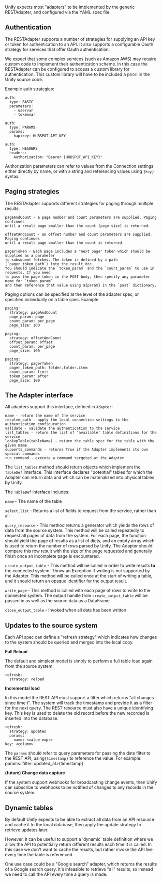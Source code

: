 Unify expects most "adapters" to be implemented by the generic RESTAdapter, and configured via the YAML spec file. 

## Authentication

The RESTAdapter supports a number of strategies for supplying an API key or token for authentication to an API. It also supports a configurable Oauth strategy for services that offer Oauth authentication.

We expect that some complex services (such as Amazon AWS) may require custom code to implement their authentication scheme. In this case the RESTAdapter can be configured to access a custom library for authentication. This custom library will have to be included a priori in the Unify source code.

Example auth strategies:

    auth:
      type: BASIC
      parameters:
        - uservar
        - tokenvar

    auth:
      type: PARAMS
      params:
        hapikey: HUBSPOT_API_KEY

    auth:
      type: HEADERS
      headers:
        Authorization: "Bearer {HUBSPOT_API_KEY}"

Authorization parameters can refer to values from the Connection settings either directly by
name, or with a string and referencing values using `{key}` syntax.

## Paging strategies

The RESTAdapter supports different strategies for paging through multiple results:

    pageAndCount - a page number and count parameters are supplied. Paging continues
    until a result page smaller than the count (page size) is returned.

    offsetAndCount - an offset number and count parameters are supplied. Paging continues
    until a result page smaller than the count is returned.

    pagerToken - Each page includes a "next page" token which should be supplied as a parameter
    to subsquent fetches. The token is defined by a path (`pager_token_path`) into the result doc.
    You should indicate the `token_param` and the `count_param` to use in requests. If you need
    to pass the page token in the POST body, then specify any parameter name for `token_param`
    and then reference that value using ${param} in the `post` dictionary.

Paging options can be specified at the level of the adapter spec, or specified individually
on a table spec. Example:

    paging:
      strategy: pageAndCount
      page_param: page
      count_param: per_page
      page_size: 100

    paging:
      strategy: offsetAndCount
      offset_param: offset
      count_param: per_page
      page_size: 100

    paging:
      strategy: pagerToken
      pager_token_path: folder.folder.item
      count_param: limit
      token_param: after
      page_size: 100


## The Adapter interface

All adapters support this interface, defined in `Adapter`:

    name - return the name of the service
    resolve_auth - apply the local connection settings to the authentication configuration
    validate - validate the authentication to the service
    list_tables - return the list of 'available' table definitions for the service
    lookupTable(tableName) - return the table spec for the table with the given name
    supports_commands - returns True if the Adapter implements its own special commands
    run_command - execute a command targeted at the Adapter

The `list_tables` method should return objects which implement the `TableDef` interface.
This interface declares "potential" tables for which the Adapter can return data and which
can be materialized into physical tables by Unify. 

The `TableDef` interface includes:

`name` - The name of the table

`select_list` - Returns a list of fields to request from the service, rather than all

`query_resource` - This method returns a generator which yields the rows of
data from the source system. This method will be called repeatedly to request
all pages of data from the system. For each page, the function should yield
the page of results as a list of dicts, and an empty array which is used
to return the number of rows parsed by Unify. The Adapter should compare
this row result with the size of the page requested and generally finish
once an incomplete page is encountered. 

`create_output_table` - This method will be called in order to write results
**to** the connected system. Throw an Exception if writing is not supported
by the Adapter. This method will be called once at the start of writing a table,
and it should return an opaque identifier for the output result.

`write_page` - This method is called with each page of rows to write to the
connected system. The output handle from `create_output_table` will be passed
in as well as the source data as a DataFrame.

`close_output_table` - Invoked when all data has been written

## Updates to the source system

Each API spec can define a "refresh strategy" which indicates how changes to the
system should be queried and merged into the local copy.

**Full Reload**

The default and simplest model is simply to perform a full table load again from
the source system.

    refresh:
      strategy: reload

**Incremental load**

In this model the REST API must support a filter which returns "all changes since
time t". The system will track the timestamp and provide it as a filter for the
next query. The REST resource must also have a unique identifying key. This key is
used to delete the old record before the new recorded is inserted into the database.

    refresh:
      strategy: updates
      params:
        name: <value expr>
    key: <column>

The `params` should refer to query parameters for passing the date filter to the
REST API, using`{timestamp}` to reference the value. For example:
      params: 
        filter: updated_at>{timestamp}
    
**(future) Change data capture**

If the system support webhooks for broadcasting change events, then Unify can subscribe
to webhooks to be notified of changes to any records in the source system.

## Dynamic tables

By default Unify expects to be able to extract all data from an API resource and
cache it to the local database, then apply the update strategy to retrieve updates later.

However, it can be useful to support a 'dynamic' table definition where we allow
the API to potentially return different results each time it is called. In this case
we don't want to cache the results, but rather invoke the API live every time
the table is referenced.

One use case could be a "Google search" adapter, which returns the results of a
Google search query. It's infeasible to retrieve "all" results, so instead we
need to call the API every time a query is made.